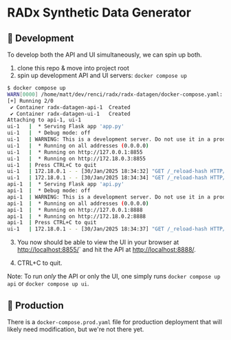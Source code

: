 # RADx Synthetic Data Generator

## 🚧 Development

To develop both the API and UI simultaneously, we can spin up both.

1. clone this repo & move into project root
2. spin up development API and UI servers: `docker compose up`
```bash
$ docker compose up
WARN[0000] /home/matt/dev/renci/radx/radx-datagen/docker-compose.yaml: `version` is obsolete 
[+] Running 2/0
 ✔ Container radx-datagen-api-1  Created                                                                                0.0s 
 ✔ Container radx-datagen-ui-1   Created                                                                                0.0s 
Attaching to api-1, ui-1
ui-1   |  * Serving Flask app 'app.py'
ui-1   |  * Debug mode: off
ui-1   | WARNING: This is a development server. Do not use it in a production deployment. Use a production WSGI server instead.
ui-1   |  * Running on all addresses (0.0.0.0)
ui-1   |  * Running on http://127.0.0.1:8855
ui-1   |  * Running on http://172.18.0.3:8855
ui-1   | Press CTRL+C to quit
ui-1   | 172.18.0.1 - - [30/Jan/2025 18:34:32] "GET /_reload-hash HTTP/1.1" 200 -
ui-1   | 172.18.0.1 - - [30/Jan/2025 18:34:34] "GET /_reload-hash HTTP/1.1" 200 -
api-1  |  * Serving Flask app 'api.py'
api-1  |  * Debug mode: off
api-1  | WARNING: This is a development server. Do not use it in a production deployment. Use a production WSGI server instead.
api-1  |  * Running on all addresses (0.0.0.0)
api-1  |  * Running on http://127.0.0.1:8888
api-1  |  * Running on http://172.18.0.2:8888
api-1  | Press CTRL+C to quit
ui-1   | 172.18.0.1 - - [30/Jan/2025 18:34:37] "GET /_reload-hash HTTP/1.1" 200 -
```
3. You now should be able to view the UI in your browser at [http://localhost:8855/](http://localhost:8855/)`
and hit the API at [http://localhost:8888/](http://localhost:8888/).

4. CTRL+C to quit.

Note: To run _only_ the API or only the UI, one simply runs `docker compose up api` or `docker compose up ui`.


## 🎁 Production

There is a `docker-compose.prod.yaml` file for production deployment that will likely need modification, but we're not there yet.
